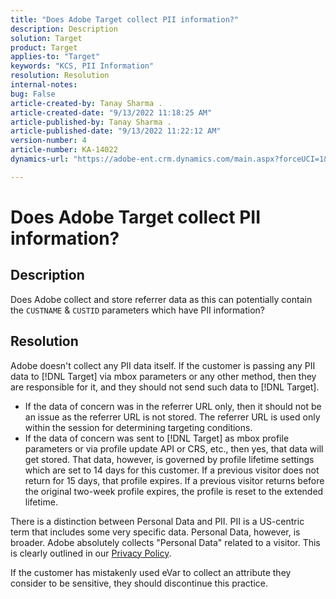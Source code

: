 ```yaml
---
title: "Does Adobe Target collect PII information?"
description: Description
solution: Target
product: Target
applies-to: "Target"
keywords: "KCS, PII Information"
resolution: Resolution
internal-notes: 
bug: False
article-created-by: Tanay Sharma .
article-created-date: "9/13/2022 11:18:25 AM"
article-published-by: Tanay Sharma .
article-published-date: "9/13/2022 11:22:12 AM"
version-number: 4
article-number: KA-14022
dynamics-url: "https://adobe-ent.crm.dynamics.com/main.aspx?forceUCI=1&pagetype=entityrecord&etn=knowledgearticle&id=a535a7c3-5533-ed11-9db1-002248086735"

---
```

# Does Adobe Target collect PII information?

## Description

Does Adobe collect and store referrer data as this can potentially contain the `CUSTNAME` & `CUSTID` parameters which have PII information?

## Resolution




Adobe doesn't collect any PII data itself. If the customer is passing any PII data to [!DNL Target] via mbox parameters or any other method, then they are responsible for it, and they should not send such data to [!DNL Target].



- If the data of concern was in the referrer URL only, then it should not be an issue as the referrer URL is not stored. The referrer URL is used only within the session for determining targeting conditions.
- If the data of concern was sent to [!DNL Target] as mbox profile parameters or via profile update API or CRS, etc., then yes, that data will get stored. That data, however, is governed by profile lifetime settings which are set to 14 days for this customer. If a previous visitor does not return for 15 days, that profile expires. If a previous visitor returns before the original two-week profile expires, the profile is reset to the extended lifetime.


There is a distinction between Personal Data and PII. PII is a US-centric term that includes some very specific data. Personal Data, however, is broader. Adobe absolutely collects "Personal Data" related to a visitor. This is clearly outlined in our [Privacy Policy](https://www.adobe.com/privacy/marketing-cloud.html).



If the customer has mistakenly used eVar to collect an attribute they consider to be sensitive, they should discontinue this practice.

